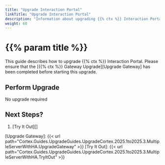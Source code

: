 ```yaml
---
title: "Upgrade Interaction Portal"
linkTitle: "Upgrade Interaction Portal"
description: "Information about upgrading {{% ctx %}} Interaction Portal."
weight: 60
---
```


# {{% param title %}}

This guide describes how to upgrade {{% ctx %}} Interaction Portal. Please ensure that the [{{% ctx %}} Gateway Upgrade][Upgrade Gateway] has been completed before starting this upgrade.

## Perform Upgrade

No upgrade required

## Next Steps?

1. [Try It Out][]

[Upgrade Gateway]: {{< url path="Cortex.Guides.UpgradeGuides.UpgradeCortex.2025.1to2025.3.MultipleServerWithHA.UpgradeGateway" >}}
[Try It Out]: {{< url path="Cortex.Guides.UpgradeGuides.UpgradeCortex.2025.1to2025.3.MultipleServerWithHA.TryItOut" >}}
